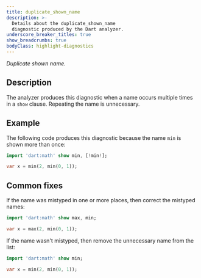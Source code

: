 ```yaml
---
title: duplicate_shown_name
description: >-
  Details about the duplicate_shown_name
  diagnostic produced by the Dart analyzer.
underscore_breaker_titles: true
show_breadcrumbs: true
bodyClass: highlight-diagnostics
---
```


_Duplicate shown name._

## Description

The analyzer produces this diagnostic when a name occurs multiple times in
a `show` clause. Repeating the name is unnecessary.

## Example

The following code produces this diagnostic because the name `min` is shown
more than once:

```dart
import 'dart:math' show min, [!min!];

var x = min(2, min(0, 1));
```

## Common fixes

If the name was mistyped in one or more places, then correct the mistyped
names:

```dart
import 'dart:math' show max, min;

var x = max(2, min(0, 1));
```

If the name wasn't mistyped, then remove the unnecessary name from the
list:

```dart
import 'dart:math' show min;

var x = min(2, min(0, 1));
```
